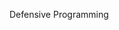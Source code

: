 <span id="title">Defensive Programming</span>

<div id="body">

<include src="what/unit-inParent-asPanel.md" boilerplate />
<include src="compulsoryAssociations/unit-inParent-asPanel.md" boilerplate />
<include src="1to1Associations/unit-inParent-asPanel.md" boilerplate />
<include src="referentialIntegrity/unit-inParent-asPanel.md" boilerplate />
<include src="when/unit-inParent-asPanel.md" boilerplate />

</div>